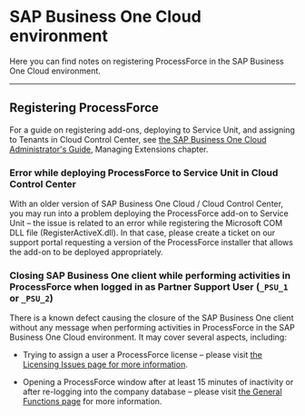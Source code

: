 # SAP Business One Cloud environment

Here you can find notes on registering ProcessForce in the SAP Business One Cloud environment.

---

## Registering ProcessForce

For a guide on registering add-ons, deploying to Service Unit, and assigning to Tenants in Cloud Control Center, see [the SAP Business One Cloud Administrator's Guide](https://help.sap.com/docs/SAP_BUSINESS_ONE_CLOUD), Managing Extensions chapter.

### Error while deploying ProcessForce to Service Unit in Cloud Control Center

With an older version of SAP Business One Cloud / Cloud Control Center, you may run into a problem deploying the ProcessForce add-on to Service Unit – the issue is related to an error while registering the Microsoft COM DLL file (RegisterActiveX.dll). In that case, please create a ticket on our support portal requesting a version of the ProcessForce installer that allows the add-on to be deployed appropriately.

### Closing SAP Business One client while performing activities in ProcessForce when logged in as Partner Support User (``_PSU_1`` or ``_PSU_2``)

There is a known defect causing the closure of the SAP Business One client without any message when performing activities in ProcessForce in the SAP Business One Cloud environment. It may cover several aspects, including:

- Trying to assign a user a ProcessForce license – please visit [the Licensing Issues page for more information](./../../troubleshooting/licensing-issues.md).

- Opening a ProcessForce window after at least 15 minutes of inactivity or after re-logging into the company database – please visit [the General Functions page](./../../troubleshooting/general-functions.md) for more information.
